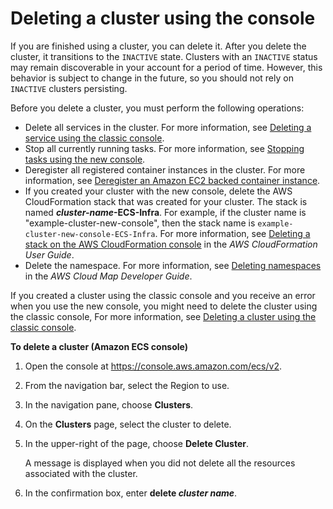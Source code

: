 # Deleting a cluster using the console<a name="delete_cluster-new-console"></a>

If you are finished using a cluster, you can delete it\. After you delete the cluster, it transitions to the `INACTIVE` state\. Clusters with an `INACTIVE` status may remain discoverable in your account for a period of time\. However, this behavior is subject to change in the future, so you should not rely on `INACTIVE` clusters persisting\.

Before you delete a cluster, you must perform the following operations:
+ Delete all services in the cluster\. For more information, see [Deleting a service using the classic console](delete-service.md)\.
+ Stop all currently running tasks\. For more information, see [Stopping tasks using the new console](stop-task-console-v2.md)\.
+ Deregister all registered container instances in the cluster\. For more information, see [Deregister an Amazon EC2 backed container instance](deregister_container_instance.md)\.
+ If you created your cluster with the new console, delete the AWS CloudFormation stack that was created for your cluster\. The stack is named ***cluster\-name*\-ECS\-Infra**\. For example, if the cluster name is "example\-cluster\-new\-console", then the stack name is `example-cluster-new-console-ECS-Infra`\. For more information, see [Deleting a stack on the AWS CloudFormation console](https://docs.aws.amazon.com/AWSCloudFormation/latest/UserGuide/cfn-console-delete-stack.html) in the *AWS CloudFormation User Guide*\.
+ Delete the namespace\. For more information, see [Deleting namespaces](https://docs.aws.amazon.com/cloud-map/latest/dg/deleting-namespaces.html) in the *AWS Cloud Map Developer Guide*\.

If you created a cluster using the classic console and you receive an error when you use the new console, you might need to delete the cluster using the classic console, For more information, see [Deleting a cluster using the classic console](delete_cluster.md)\.

**To delete a cluster \(Amazon ECS console\)**

1. Open the console at [https://console\.aws\.amazon\.com/ecs/v2](https://console.aws.amazon.com/ecs/v2)\.

1. From the navigation bar, select the Region to use\.

1. In the navigation pane, choose **Clusters**\.

1. On the **Clusters** page, select the cluster to delete\.

1. In the upper\-right of the page, choose **Delete Cluster**\. 

   A message is displayed when you did not delete all the resources associated with the cluster\.

1. In the confirmation box, enter **delete *cluster name***\.